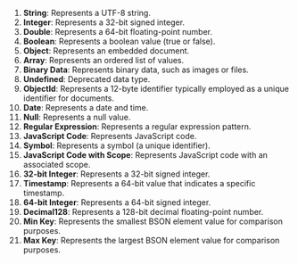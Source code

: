 1. **String**: Represents a UTF-8 string.
2. **Integer**: Represents a 32-bit signed integer.
3. **Double**: Represents a 64-bit floating-point number.
4. **Boolean**: Represents a boolean value (true or false).
5. **Object**: Represents an embedded document.
6. **Array**: Represents an ordered list of values.
7. **Binary Data**: Represents binary data, such as images or files.
8. **Undefined**: Deprecated data type.
9. **ObjectId**: Represents a 12-byte identifier typically employed as a unique identifier for documents.
10. **Date**: Represents a date and time.
11. **Null**: Represents a null value.
12. **Regular Expression**: Represents a regular expression pattern.
13. **JavaScript Code**: Represents JavaScript code.
14. **Symbol**: Represents a symbol (a unique identifier).
15. **JavaScript Code with Scope**: Represents JavaScript code with an associated scope.
16. **32-bit Integer**: Represents a 32-bit signed integer.
17. **Timestamp**: Represents a 64-bit value that indicates a specific timestamp.
18. **64-bit Integer**: Represents a 64-bit signed integer.
19. **Decimal128**: Represents a 128-bit decimal floating-point number.
20. **Min Key**: Represents the smallest BSON element value for comparison purposes.
21. **Max Key**: Represents the largest BSON element value for comparison purposes.